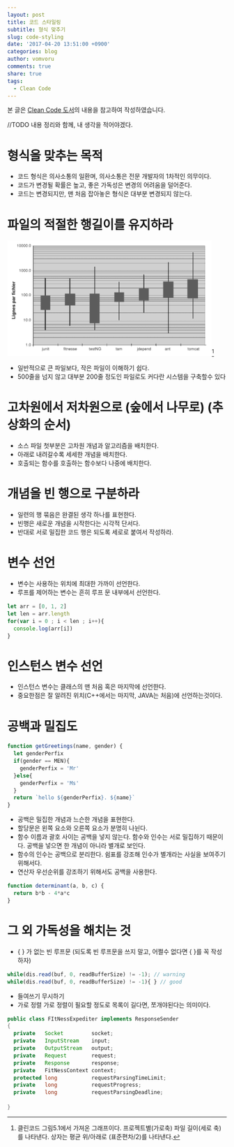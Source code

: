 ```yaml
---
layout: post
title: 코드 스타일링
subtitle: 형식 맞추기
slug: code-styling
date: '2017-04-20 13:51:00 +0900'
categories: blog
author: vomvoru
comments: true
share: true
tags:
  - Clean Code
---
```

본 글은 [Clean Code 도서][1]의 내용을 참고하여 작성하였습니다.

//TODO 내용 정리와 함께, 내 생각을 적어야겠다.

# 형식을 맞추는 목적
* 코드 형식은 의사소통의 일환며, 의사소통은 전문 개발자의 1차적인 의무이다.
* 코드가 변경될 확률은 높고, 좋은 가독성은 변경의 어려움을 덜어준다.
* 코드는 변경되지만, 맨 처음 잡아놓은 형식은 대부분 변경되지 않는다.

# 파일의 적절한 행길이를 유지하라
![file size analysis](/images/2017/04/cleancode-file-size.PNG)[^2]
* 일반적으로 큰 파일보다, 작은 파일이 이해하기 쉽다.
* 500줄을 넘지 않고 대부분 200줄 정도인 파일로도 커다란 시스템을 구축할수 있다

# 고차원에서 저차원으로 (숲에서 나무로) (추상화의 순서)
* 소스 파일 첫부분은 고차원 개념과 알고리즘을 배치한다.
* 아래로 내려갈수록 세세한 개념을 배치한다.
* 호출되는 함수를 호출하는 함수보다 나중에 배치한다.

# 개념을 빈 행으로 구분하라
* 일련의 행 묶음은 완결된 생각 하나를 표현한다.
* 빈행은 새로운 개념을 시작한다는 시각적 단서다.
* 반대로 서로 밀집한 코드 행은 되도록 세로로 붙여서 작성하라.

# 변수 선언
* 변수는 사용하는 위치에 최대한 가까이 선언한다.
* 루프를 제어하는 변수는 흔히 루프 문 내부에서 선언한다.

```js
let arr = [0, 1, 2]
let len = arr.length
for(var i = 0 ; i < len ; i++){
  console.log(arr[i])
}
```

# 인스턴스 변수 선언
* 인스턴스 변수는 클래스의 맨 처음 혹은 마지막에 선언한다.
* 중요한점은 잘 알려진 위치(C++에서는 마지막, JAVA는 처음)에 선언하는것이다.

# 공백과 밀집도
```js
function getGreetings(name, gender) {
  let genderPerfix
  if(gender == MEN){
    genderPerfix = 'Mr'
  }else{
    genderPerfix = 'Ms'
  }
  return `hello ${genderPerfix}. ${name}`
}
```
* 공백은 밀집한 개념과 느슨한 개념을 표현한다.
* 할당문은 왼쪽 요소와 오른쪽 요소가 분명히 나뉜다.
* 함수 이름과 괄호 사이는 공백을 넣지 않는다. 함수와 인수는 서로 밀집하기 때문이다. 공백을 넣으면 한 개념이 아니라 별개로 보인다.
* 함수의 인수는 공백으로 분리한다. 쉼표를 강조해 인수가 별개라는 사실을 보여주기 위해서다.
* 연산자 우선순위를 강조하기 위해서도 공백을 사용한다.

```js
function determinant(a, b, c) {
  return b*b - 4*a*c
}
```

# 그 외 가독성을 해치는 것
* { } 가 없는 빈 루프문 (되도록 빈 루프문을 쓰지 말고, 어쩔수 없다면 { }를 꼭 작성하자)

```js
while(dis.read(buf, 0, readBufferSize) != -1); // warning
while(dis.read(buf, 0, readBufferSize) != -1){ } // good
```

* 들여쓰기 무시하기
* 가로 정렬 가로 정렬이 필요할 정도로 목록이 길다면, 쪼개야된다는 의미이다.

```java
public class FItNessExpediter implements ResponseSender
{
  private   Socket         socket;
  private   InputStream    input;
  private   OutputStream   output;
  private   Request        request;
  private   Response       response;
  private   FitNessContext context;
  protected long           requestParsingTimeLimit;
  private   long           requestProgress;
  private   long           requestParsingDeadline;

}
```


[1]: http://www.insightbook.co.kr/%EB%8F%84%EC%84%9C-%EB%AA%A9%EB%A1%9D/ppp-%EC%8B%9C%EB%A6%AC%EC%A6%88/%ED%81%B4%EB%A6%B0%EC%BD%94%EB%93%9C "Clean Code"

[^2]: 클린코드 그림5.1에서 가져온 그래프이다. 프로젝트별(가로축) 파일 길이(세로 축)를 나타낸다. 상자는 평균 위/아래로 (표준편차/2)를 나타낸다.
